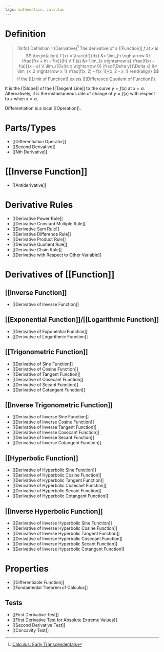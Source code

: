 ```yaml
---
tags: mathematics, calculus
---
```


# Definition

> [!info] Definition 1 (Derivative)[^1]
> The derivative of a [[Function]] $f$ at $x$ is
> $$
> \begin{align}
> f'(x) = \frac{df}{dx} &= \lim_{h \rightarrow 0} \frac{f(x + h) - f(x)}{h} \\
> f'(a) &= \lim_{x \rightarrow a} \frac{f(x) - f(a)}{x - a} \\
> \lim_{\Delta x \rightarrow 0} \frac{\Delta y}{\Delta x} &= \lim_{x_2 \rightarrow x_1} \frac{f(x_2) - f(x_1)}{x_2 - x_1}
> \end{align}
> $$
> if the [[Limit of Function]] exists ([[Difference Quotient of Function]]).

It is the [[Slope]] of the [[Tangent Line]] to the curve $y = f(x)$ at $x = a$. Alternatively, it is the instantaneous rate of change of $y = f(x)$ with respect to $x$ when $x = a$.

Differentiation is a local [[Operation]].

# Parts/Types
- [[Differentiation Operator]]
- [[Second Derivative]]
- [[Nth Derivative]]

# [[Inverse Function]]
- [[Antiderivative]]

# Derivative Rules
- [[Derivative Power Rule]]
- [[Derivative Constant Multiple Rule]]
- [[Derivative Sum Rule]]
- [[Derivative Difference Rule]]
- [[Derivative Product Rule]]
- [[Derivative Quotient Rule]]
- [[Derivative Chain Rule]]
- [[Derivative with Respect to Other Variable]]

# Derivatives of [[Function]]
## [[Inverse Function]]
- [[Derivative of Inverse Function]]

## [[Exponential Function]]/[[Logarithmic Function]]
- [[Derivative of Exponential Function]]
- [[Derivative of Logarithmic Function]]

## [[Trigonometric Function]]
- [[Derivative of Sine Function]]
- [[Derivative of Cosine Function]]
- [[Derivative of Tangent Function]]
- [[Derivative of Cosecant Function]]
- [[Derivative of Secant Function]]
- [[Derivative of Cotangent Function]]

## [[Inverse Trigonometric Function]]
- [[Derivative of Inverse Sine Function]]
- [[Derivative of Inverse Cosine Function]]
- [[Derivative of Inverse Tangent Function]]
- [[Derivative of Inverse Cosecant Function]]
- [[Derivative of Inverse Secant Function]]
- [[Derivative of Inverse Cotangent Function]]

## [[Hyperbolic Function]]
- [[Derivative of Hyperbolic Sine Function]]
- [[Derivative of Hyperbolic Cosine Function]]
- [[Derivative of Hyperbolic Tangent Function]]
- [[Derivative of Hyperbolic Cosecant Function]]
- [[Derivative of Hyperbolic Secant Function]]
- [[Derivative of Hyperbolic Cotangent Function]]

## [[Inverse Hyperbolic Function]]
- [[Derivative of Inverse Hyperbolic Sine Function]]
- [[Derivative of Inverse Hyperbolic Cosine Function]]
- [[Derivative of Inverse Hyperbolic Tangent Function]]
- [[Derivative of Inverse Hyperbolic Cosecant Function]]
- [[Derivative of Inverse Hyperbolic Secant Function]]
- [[Derivative of Inverse Hyperbolic Cotangent Function]]

# Properties
- [[Differentiable Function]]
- [[Fundamental Theorem of Calculus]]

## Tests
- [[First Derivative Test]]
- [[First Derivative Test for Absolute Extreme Values]]
- [[Second Derivative Test]]
- [[Concavity Test]]

[^1]: [Calculus: Early Transcendentals](zotero://open-pdf/library/items/EEFDQ9Y5?page=176)